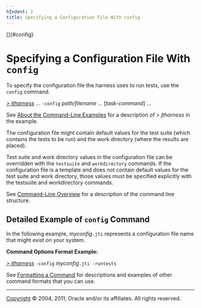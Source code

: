 ```yaml
---
hIndent: 2
title: Specifying a Configuration File With config
---
```


[]{#config}

# Specifying a Configuration File With `config`

To specify the configuration file the harness uses to run tests, use the `config` command.

[*\> jtharness*](aboutExamples.html) \... `-config` *path/filename* \... \[*task-command*\] \...

See [About the Command-Line Examples](aboutExamples.html) for a description of *\> jtharness* in the
example.

The configuration file might contain default values for the test suite (which contains the tests to
be run) and the work directory (where the results are placed).

Test suite and work directory values in the configuration file can be overridden with the
`testsuite` and `workdirectory` commands. If the configuration file is a template and does not
contain default values for the test suite and work directory, those values must be specified
explicitly with the testsuite and workdirectory commands.

See [Command-Line Overview](commandLine.html) for a description of the command line structure.

## Detailed Example of `config` Command

In the following example, *myconfig*`.jti` represents a configuration file name that might exist on
your system.

**Command Options Format Example:**

[*\> jtharness*](aboutExamples.html) `-config` *myconfig*`.jti -runtests`

See [Formatting a Command](formatCommands.html) for descriptions and examples of other command
formats that you can use.

----------------------------------------------------------------------------------------------------

[Copyright](../copyright.html) © 2004, 2011, Oracle and/or its affiliates. All rights reserved.
